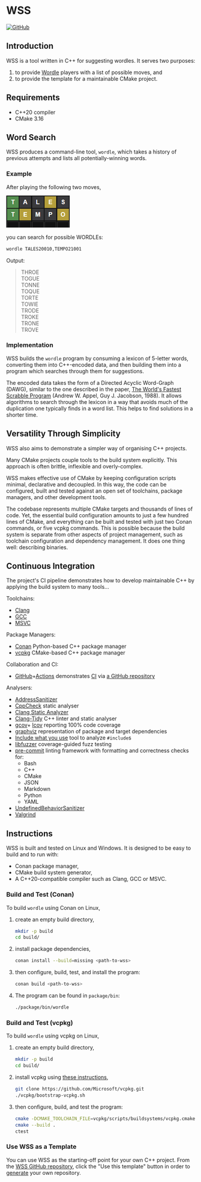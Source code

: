 # WSS

[![GitHub](https://github.com/johnmcfarlane/wss/actions/workflows/test.yml/badge.svg)](https://github.com/johnmcfarlane/wss/actions/workflows/test.yml)

## Introduction

WSS is a tool written in C++ for suggesting wordles. It serves two purposes:

1. to provide [Wordle](https://www.nytimes.com/games/wordle/) players with a
   list of possible moves, and
1. to provide the template for a maintainable CMake project.

## Requirements

* C++20 compiler
* CMake 3.16

## Word Search

WSS produces a command-line tool, `wordle`, which takes a history of previous
attempts and lists all potentially-winning words.

### Example

After playing the following two moves,

![Image](docs/wordle.png)

you can search for possible WORDLEs:

```sh
wordle TALES20010,TEMPO21001
```

Output:

> THROE  
> TOGUE  
> TONNE  
> TOQUE  
> TORTE  
> TOWIE  
> TRODE  
> TROKE  
> TRONE  
> TROVE  

### Implementation

WSS builds the `wordle` program by consuming a lexicon of 5-letter words,
converting them into C++-encoded data, and then
building them into a program which searches through them for suggestions.

The encoded data takes the form of a Directed Acyclic Word-Graph (DAWG),
similar to the one described in the paper,
[The World's Fastest Scrabble Program](https://www.cs.cmu.edu/afs/cs/academic/class/15451-s06/www/lectures/scrabble.pdf)
(Andrew W. Appel, Guy J. Jacobson, 1988).
It allows algorithms to search through the lexicon in a way that avoids much of
the duplication one typically finds in a word list.
This helps to find solutions in a shorter time.

## Versatility Through Simplicity

WSS also aims to demonstrate a simpler way of organising C++ projects.

Many CMake projects couple tools to the build system explicitly.
This approach is often brittle, inflexible and overly-complex.

WSS makes effective use of CMake by keeping configuration scripts minimal,
declarative and decoupled. In this way, the code can be configured,
built and tested against an open set of toolchains, package managers,
and other development tools.

The codebase represents multiple CMake targets and thousands of lines of code.
Yet, the essential build configuration amounts to just a few hundred lines of
CMake, and everything can be built and tested with just two Conan commands,
or five vcpkg commands. This is possible because the build system is separate
from other aspects of project management, such as toolchain configuration and
dependency management. It does one thing well: describing binaries.

## Continuous Integration

The project's CI pipeline demonstrates how to develop maintainable C++ by
applying the build system to many tools...

Toolchains:

* [Clang](https://clang.llvm.org/)
* [GCC](https://gcc.gnu.org/)
* [MSVC](https://visualstudio.microsoft.com/vs/features/cplusplus/)

Package Managers:

* [Conan](https://conan.io/) Python-based C++ package manager
* [vcpkg](https://vcpkg.io/) CMake-based C++ package manager

Collaboration and CI:

* [GitHub](https://github.com/)+[Actions](https://github.com/features/actions)
  demonstrates [CI](https://github.com/johnmcfarlane/wss/actions) via
  [a GitHub repository](https://github.com/johnmcfarlane/wss)

Analysers:

* [AddressSanitizer](https://clang.llvm.org/docs/AddressSanitizer.html)
* [CppCheck](http://cppcheck.net/) static analyser
* [Clang Static Analyzer](https://clang-analyzer.llvm.org/)
* [Clang-Tidy](https://clang.llvm.org/extra/clang-tidy/) C++ linter and static
  analyser
* [gcov](https://gcc.gnu.org/onlinedocs/gcc/Gcov.html)+
  [lcov](http://ltp.sourceforge.net/coverage/lcov.php) reporting 100% code coverage
* [graphviz](https://graphviz.org/) representation of package and target dependencies
* [Include what you use](https://include-what-you-use.org/) tool to analyze `#include`s
* [libfuzzer](https://www.llvm.org/docs/LibFuzzer.html) coverage-guided fuzz testing
* [pre-commit](https://pre-commit.com/) linting framework with
  formatting and correctness checks for:
  * Bash
  * C++
  * CMake
  * JSON
  * Markdown
  * Python
  * YAML
* [UndefinedBehaviorSanitizer](https://clang.llvm.org/docs/UndefinedBehaviorSanitizer.html)
* [Valgrind](https://valgrind.org)

## Instructions

WSS is built and tested on Linux and Windows.
It is designed to be easy to build and to run with:

* Conan package manager,
* CMake build system generator,
* A C++20-compatible compiler such as Clang, GCC or MSVC.

### Build and Test (Conan)

To build `wordle` using Conan on Linux,

1. create an empty build directory,

   ```sh
   mkdir -p build
   cd build/
   ```

1. install package dependencies,

   ```sh
   conan install --build=missing <path-to-wss>
   ```

1. then configure, build, test, and install the program:

   ```sh
   conan build <path-to-wss>
   ```

1. The program can be found in `package/bin`:

   ```sh
   ./package/bin/wordle
   ```

### Build and Test (vcpkg)

To build `wordle` using vcpkg on Linux,

1. create an empty build directory,

   ```sh
   mkdir -p build
   cd build/
   ```

1. install vcpkg using [these instructions](https://vcpkg.io/en/getting-started.html),

   ```sh
   git clone https://github.com/Microsoft/vcpkg.git
   ./vcpkg/bootstrap-vcpkg.sh
   ```

1. then configure, build, and test the program:

   ```sh
   cmake -DCMAKE_TOOLCHAIN_FILE=vcpkg/scripts/buildsystems/vcpkg.cmake <path-to-wss>
   cmake --build .
   ctest
   ```

### Use WSS as a Template

You can use WSS as the starting-off point for your own C++ project.
From the [WSS GitHub repository](https://github.com/johnmcfarlane/wss),
click the "Use this template" button in order to
[generate](https://github.com/johnmcfarlane/wss/generate) your own repository.

